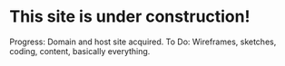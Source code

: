 # This site is under construction!
Progress: Domain and host site acquired.
To Do: Wireframes, sketches, coding, content, basically everything.
